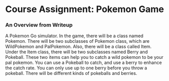 # Course Assignment: Pokemon Game
### An Overview from Writeup
A Pokemon Go simulator. In the game, there will be a class named Pokemon. 
There will be two subclasses of Pokemon class, which are WildPokemon and PalPokemon. Also, there will be a class called Item. Under the Item class, there will be two subclasses named Berry and Pokeball. These two items can help you to catch a wild pokemon to be your pal pokemon. 
You can use a Pokeball to catch, and use a berry to enhance the catch rate. You can only use up to one berry before you throw a pokeball. There will be different kinds of pokeballs and berries. 
